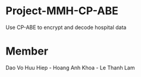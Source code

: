 # Project-MMH-CP-ABE
Use CP-ABE to encrypt and decode hospital data
# Member
Dao Vo Huu Hiep - Hoang Anh Khoa - Le Thanh Lam
